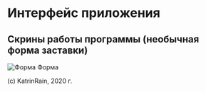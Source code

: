 # Интерфейс приложения
## Скрины работы программы (необычная форма заставки)
![Форма](/images/1.jpg)
Форма

(c) KatrinRain, 2020 г. 
